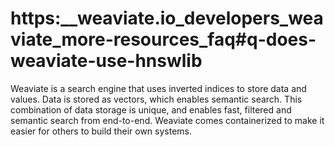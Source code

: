 # https:\_\_weaviate.io_developers_weaviate_more-resources_faq#q-does-weaviate-use-hnswlib

Weaviate is a search engine that uses inverted indices to store data and values. Data is stored as vectors, which enables semantic search. This combination of data storage is unique, and enables fast, filtered and semantic search from end-to-end. Weaviate comes containerized to make it easier for others to build their own systems.
